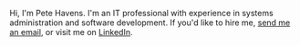 Hi, I'm Pete Havens. I'm an IT professional with experience in systems administration and software development. If you'd like to hire me, [send me an email](mailto:peter.havens@gmail.com), or visit me on [LinkedIn](https://www.linkedin.com/in/peter-havens/).
